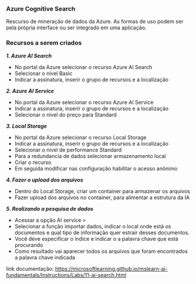 ### Azure Cognitive Search
Rescurso de mineração de dados da Azure. As formas de uso podem ser pela própria interface ou ser integrado em uma aplicação.

### Recursos a serem criados  
***1. Azure AI Search***
* No portal da Azure selecionar o recurso Azure AI Search
* Selecionar o nivel Basic
* Indicar a assinatura, inserir o grupo de recursos e a localização

***2. Azure AI Service***
* No portal da Azure selecionar o recurso Azure AI Service 
* Indicar a assinatura, inserir o grupo de recursos e a localização
* Selecionar o nivel do preço para Standard


***3. Local Storage***
* No portal da Azure selecionar o recurso Local Storage 
* Indicar a assinatura, inserir o grupo de recursos e a localização
* Selecionar o nivel de performance Standard
* Para a redundancia de dados selecionar armazenamento local
* Criar o recurso
* Em seguida modificar nas configuração habilitar o acesso anônimo


***4. Fazer o upload dos arquivos***
* Dentro do Local Storage, criar um container para armazenar os arquivos
* Fazer upload dos arquivos no container, para alimentar a estrutura da IA


***5. Realizando a pesquisa de dados***
* Acessar a opção AI service >  
* Selecionar a função importar dados, indicar o local onde está os documentos e qual tipo de informação quer estrair desses documentos.
* Você deve especificar o indice e indicar o a palavra chave que está procurando
* Como resultado vai aparecer todos os arquivos que foram encontrados a palavra chave indicada 


link documentação: https://microsoftlearning.github.io/mslearn-ai-fundamentals/Instructions/Labs/11-ai-search.html
